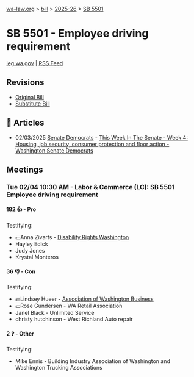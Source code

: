 [wa-law.org](/) > [bill](/bill/) > [2025-26](/bill/2025-26/) > [SB 5501](/bill/2025-26/sb/5501/)

# SB 5501 - Employee driving requirement
[leg.wa.gov](https://app.leg.wa.gov/billsummary?BillNumber=5501&Year=2025&Initiative=false) | [RSS Feed](./rss.xml)

## Revisions
* [Original Bill](1/)
* [Substitute Bill](S/)

## 📰 Articles
* 02/03/2025 [Senate Democrats](/org/senate_democrats/) - [This Week In The Senate - Week 4: Housing, job security, consumer protection and floor action - Washington Senate Democrats](https://senatedemocrats.wa.gov/blog/2025/02/02/this-week-in-the-senate-week-4-housing-job-security-consumer-protection-and-floor-action/#:~:text=Senate%20Bill%205501)

## Meetings
### Tue 02/04 10:30 AM - Labor & Commerce (LC): SB 5501 Employee driving requirement
#### 182 👍 - Pro
Testifying:
* 💵Anna Zivarts - [Disability Rights Washington](/org/disability_rights_washington/)
* Hayley Edick
* Judy Jones
* Krystal Monteros

#### 36 👎 - Con
Testifying:
* 💵Lindsey Hueer - [Association of Washington Business](/org/association_of_washington_business/)
* 💵Rose Gundersen - WA Retail Association
* Janel Black - Unlimited Service
* christy hutchinson - West Richland Auto repair

#### 2 ❓ - Other
Testifying:
* Mike Ennis - Building Industry Association of Washington and Washington Trucking Associations
